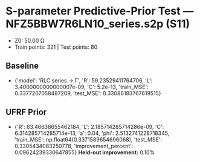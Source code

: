 # S-parameter Predictive-Prior Test — NFZ5BBW7R6LN10_series.s2p (S11)
- Z0: 50.00 Ω
- Train points: 321  |  Test points: 80

## Baseline
- {'model': 'RLC series -> Γ', 'R': 59.23529411764706, 'L': 3.4000000000000007e-09, 'C': 5.2e-13, 'train_MSE': 0.3377207058487209, 'test_MSE': 0.33086183767619515}

## UFRF Prior
- {'R': 63.46638655462184, 'L': 2.185714285714286e-09, 'C': 6.314285714285714e-13, 'a': 0.04, 'phi': 2.5132741228718345, 'train_MSE': np.float64(0.3371589654696068), 'test_MSE': 0.3305434083250778, 'improvement_percent': 0.09624239330647855}
**Held-out improvement:** 0.10%